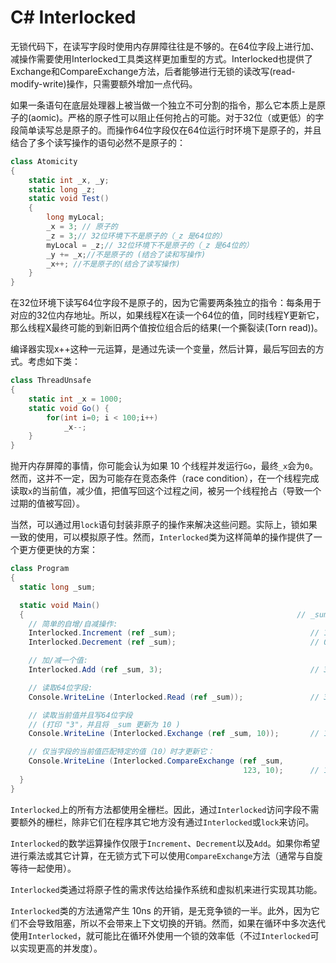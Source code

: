 # C# Interlocked

无锁代码下，在读写字段时使用内存屏障往往是不够的。在64位字段上进行加、减操作需要使用Interlocked工具类这样更加重型的方式。Interlocked也提供了Exchange和CompareExchange方法，后者能够进行无锁的读改写(read-modify-write)操作，只需要额外增加一点代码。

如果一条语句在底层处理器上被当做一个独立不可分割的指令，那么它本质上是原子的(aomic)。严格的原子性可以阻止任何抢占的可能。对于32位（或更低）的字段简单读写总是原子的。而操作64位字段仅在64位运行时环境下是原子的，并且结合了多个读写操作的语句必然不是原子的：

```c#
class Atomicity
{
    static int _x, _y;
    static long _z;
    static void Test()
    {
        long myLocal;
        _x = 3; // 原子的
        _z = 3;// 32位环境下不是原子的（_z 是64位的）
        myLocal = _z;// 32位环境下不是原子的（_z 是64位的）
        _y += _x;//不是原子的 (结合了读和写操作)
        _x++; //不是原子的(结合了读写操作)
    }
}
```

在32位环境下读写64位字段不是原子的，因为它需要两条独立的指令：每条用于对应的32位内存地址。所以，如果线程X在读一个64位的值，同时线程Y更新它，那么线程X最终可能的到新旧两个值按位组合后的结果(一个撕裂读(Torn read))。

编译器实现x++这种一元运算，是通过先读一个变量，然后计算，最后写回去的方式。考虑如下类：

```c#
class ThreadUnsafe
{
	static int _x = 1000;
    static void Go() {
        for(int i=0; i < 100;i++)
            _x--;
    }
}
```

抛开内存屏障的事情，你可能会认为如果 10 个线程并发运行`Go`，最终`_x`会为`0`。然而，这并不一定，因为可能存在竞态条件（race condition），在一个线程完成读取`x`的当前值，减少值，把值写回这个过程之间，被另一个线程抢占（导致一个过期的值被写回）。

当然，可以通过用`lock`语句封装非原子的操作来解决这些问题。实际上，锁如果一致的使用，可以模拟原子性。然而，`Interlocked`类为这样简单的操作提供了一个更方便更快的方案：

```c#
class Program
{
  static long _sum;

  static void Main()
  {                                                             // _sum
    // 简单的自增/自减操作:
    Interlocked.Increment (ref _sum);                              // 1
    Interlocked.Decrement (ref _sum);                              // 0

    // 加/减一个值:
    Interlocked.Add (ref _sum, 3);                                 // 3

    // 读取64位字段:
    Console.WriteLine (Interlocked.Read (ref _sum));               // 3

    // 读取当前值并且写64位字段
    // (打印 "3"，并且将 _sum 更新为 10 )
    Console.WriteLine (Interlocked.Exchange (ref _sum, 10));       // 10

    // 仅当字段的当前值匹配特定的值（10）时才更新它：
    Console.WriteLine (Interlocked.CompareExchange (ref _sum,
                                                    123, 10);      // 123
  }
}
```

`Interlocked`上的所有方法都使用全栅栏。因此，通过`Interlocked`访问字段不需要额外的栅栏，除非它们在程序其它地方没有通过`Interlocked`或`lock`来访问。

`Interlocked`的数学运算操作仅限于`Increment`、`Decrement`以及`Add`。如果你希望进行乘法或其它计算，在无锁方式下可以使用`CompareExchange`方法（通常与自旋等待一起使用）。

`Interlocked`类通过将原子性的需求传达给操作系统和虚拟机来进行实现其功能。

`Interlocked`类的方法通常产生 10ns 的开销，是无竞争锁的一半。此外，因为它们不会导致阻塞，所以不会带来上下文切换的开销。然而，如果在循环中多次迭代使用`Interlocked`，就可能比在循环外使用一个锁的效率低（不过`Interlocked`可以实现更高的并发度）。